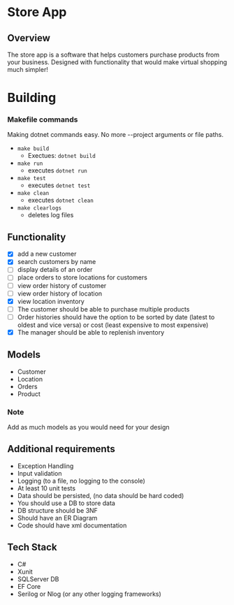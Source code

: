 # Store App
## Overview
The store app is a software that helps customers purchase products from your business. Designed with functionality that would make virtual shopping much simpler!

# Building

### Makefile commands
Making dotnet commands easy. No more --project arguments or file paths.
- `make build`
    - Exectues: `dotnet build`
- `make run`
    - executes `dotnet run`
- `make test`
    - executes `detnet test`
- `make clean`
    - executes `dotnet clean`
- `make clearlogs`
    - deletes log files

## Functionality
- [x] add a new customer
- [x] search customers by name
- [ ] display details of an order
- [ ] place orders to store locations for customers
- [ ] view order history of customer
- [ ] view order history of location
- [x] view location inventory
- [ ] The customer should be able to purchase multiple products
- [ ] Order histories should have the option to be sorted by date (latest to oldest and vice versa) or cost (least expensive to most expensive)
- [x] The manager should be able to replenish inventory

## Models
- Customer
- Location
- Orders
- Product
### Note
Add as much models as you would need for your design

## Additional requirements
- Exception Handling
- Input validation
- Logging (to a file, no logging to the console)
- At least 10 unit tests
- Data should be persisted, (no data should be hard coded)
- You should use a DB to store data
- DB structure should be 3NF
- Should have an ER Diagram
- Code should have xml documentation

## Tech Stack
- C#
- Xunit 
- SQLServer DB 
- EF Core
- Serilog or Nlog (or any other logging frameworks)

